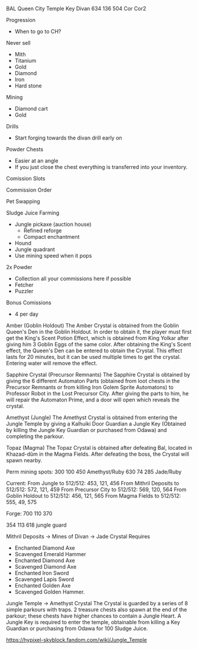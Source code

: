 BAL
Queen
City
Temple
Key
Divan 634 136 504
Cor
Cor2




Progression
- When to go to CH?

Never sell
- Mith
- Titanium
- Gold
- Diamond
- Iron
- Hard stone

Mining
- Diamond cart
- Gold

Drills
- Start forging towards the divan drill early on

Powder Chests
- Easier at an angle
- If you just close the chest everything is transferred into your inventory.

Comission Slots

Commission Order

Pet Swapping

Sludge Juice Farming
- Jungle pickaxe (auction house)
  - Refined reforge
  - Compact enchantment
- Hound
- Jungle quadrant
- Use mining speed when it pops

2x Powder
- Collection all your commissions here if possible
- Fetcher
- Puzzler

Bonus Comissions
- 4 per day




Amber (Goblin Holdout)
The Amber Crystal is obtained from the Goblin Queen's Den in the
Goblin Holdout.  In order to obtain it, the player must first get the
King's Scent Potion Effect, which is obtained from King Yolkar after
giving him 3 Goblin Eggs of the same color.  After obtaining the
King's Scent effect, the Queen's Den can be entered to obtain the
Crystal. This effect lasts for 20 minutes, but it can be used multiple
times to get the crystal. Entering water will remove the effect.

Sapphire Crystal (Precursor Remnants)
The Sapphire Crystal is obtained by giving the 6 different Automaton
Parts (obtained from loot chests in the Precursor Remnants or from
killing Iron Golem Sprite Automatons) to Professor Robot in the Lost
Precursor City. After giving the parts to him, he will repair the
Automaton Prime, and a door will open which reveals the crystal.

Amethyst (Jungle)
The Amethyst Crystal is obtained from entering the Jungle Temple by
giving a Kalhuiki Door Guardian a Jungle Key (Obtained by killing the
Jungle Key Guardian or purchased from Odawa) and completing the
parkour.

Topaz (Magma)
The Topaz Crystal is obtained after defeating Bal, located in
Khazad-dûm in the Magma Fields.  After defeating the boss, the Crystal
will spawn nearby.

Perm mining spots:
300 100 450 Amethyst/Ruby
630  74 285 Jade/Ruby

Current:
From Jungle to 512/512: 453, 121, 456
From Mithril Deposits to 512/512: 572, 121, 459
From Precursor City to 512/512: 569, 120, 564
From Goblin Holdout to 512/512: 456, 121, 565
From Magma Fields to 512/512: 555, 49, 575


Forge: 700 110 370



354 113 618 jungle guard


Mithril Deposits -> Mines of Divan -> Jade Crystal
Requires
- Enchanted Diamond Axe
- Scavenged Emerald Hammer
- Enchanted Diamond Axe
- Scavenged Diamond Axe
- Enchanted Iron Sword
- Scavenged Lapis Sword
- Enchanted Golden Axe
- Scavenged Golden Hammer.

Jungle Temple -> Amethyst Crystal
The Crystal is guarded by a series of 8 simple parkours with traps. 2 treasure chests also spawn at the end of the parkour; these chests have higher chances to contain a Jungle Heart.  A Jungle Key is required to enter the temple, obtainable from killing a Key Guardian or purchasing from Odawa for 100 Sludge Juice.

https://hypixel-skyblock.fandom.com/wiki/Jungle_Temple
